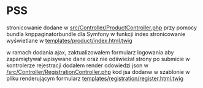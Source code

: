 # PSS
stronicowanie dodane w [src/Controller/ProductController.php](https://github.com/KubusQ/aplikacje_sieciowe/blob/main/pss-3/src/Controller/ProductController.php) przy pomocy bundla knppaginatorbundle dla Symfony w funkcji index
stronicowanie wyświetlane w [templates/product/index.html.twig](https://github.com/KubusQ/aplikacje_sieciowe/blob/main/pss-3/templates/product/index.html.twig)

w ramach dodania ajax, zaktualizowałem formularz logowania aby zapamiętywał wpisywane dane oraz nie odświeżał strony po submicie
w kontrolerze rejestracji dodałem render odowiedzi json w [/src/Controller/RegistrationController.php](https://github.com/KubusQ/aplikacje_sieciowe/blob/main/pss-4/src/Controller/RegistrationController.php)
kod jsa dodanw w szablonie w pliku renderującym formularz [templates/registration/register.html.twig](https://github.com/KubusQ/aplikacje_sieciowe/blob/main/pss-4/templates/registration/register.html.twig)
